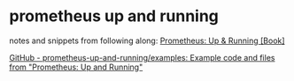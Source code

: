 # prometheus up and running

notes and snippets from following along: [Prometheus: Up & Running [Book]](https://www.oreilly.com/library/view/prometheus-up/9781492034131/)

[GitHub - prometheus-up-and-running/examples: Example code and files from "Prometheus: Up and Running"](https://github.com/prometheus-up-and-running/examples)
